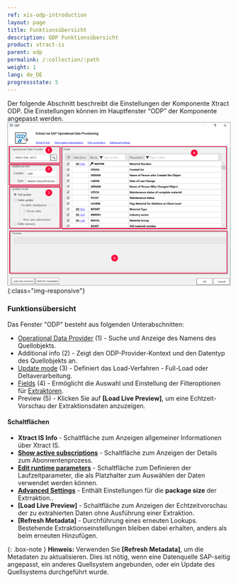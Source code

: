 ```yaml
---
ref: xis-odp-introduction
layout: page
title: Funktionsübersicht
description: ODP Funktionsübersicht
product: xtract-is
parent: odp
permalink: /:collection/:path
weight: 1
lang: de_DE
progressstate: 5
---
```


Der folgende Abschnitt beschreibt die Einstellungen der Komponente Xtract ODP. Die Einstellungen können im Hauptfenster “ODP” der Komponente angepasst werden. 
![ODP Component](/img/content/xis/odp_functions.png){:class="img-responsive"}

###  Funktionsübersicht

Das Fenster "ODP" besteht aus folgenden Unterabschnitten:
- [Operational Data Provider](./odp-define#ein-objekt-data-object-suchen) (1) - Suche und Anzeige des Namens des Quellobjekts.
- Additional info (2) - Zeigt den ODP-Provider-Kontext und den Datentyp des Quellobjekts an.
- [Update mode](./odp-define#load-verfahren-update-mode) (3) - Definiert das Load-Verfahren - Full-Load oder Deltaverarbeitung.
- [Fields](./odp-define#selections-and-filters) (4) - Ermöglicht die Auswahl und Einstellung der Filteroptionen für [Extraktoren](./odp-extractors).
- Preview (5) - Klicken Sie auf **[Load Live Preview]**, um eine Echtzeit-Vorschau der Extraktionsdaten anzuzeigen.

#### Schaltflächen
- **Xtract IS Info** - Schaltfläche zum Anzeigen allgemeiner Informationen über Xtract IS.
- **[Show active subscriptions](./odp-settings#abonnements)** - Schaltfläche zum Anzeigen der Details zum Abonnentenprozess.
- **[Edit runtime parameters](./odp-settings#parameter-bearbeiten)** - Schaltfläche zum Definieren der Laufzeitparameter, die als Platzhalter zum Auswählen der Daten verwendet werden können.
- **[Advanced Settings](./odp-settings#fortgeschrittene-einstellungen)** - Enthält Einstellungen für die **package size** der Extrraktion..
- **[Load Live Preview]** - Schaltfläche zum Anzeigen der Echtzeitvorschau der zu extrahierten Daten ohne Ausführung einer Extraktion. 
- **[Refresh Metadata]** - Durchführung eines erneuten Lookups. Bestehende Extraktionseinstellungen bleiben dabei erhalten, anders als beim erneuten Hinzufügen.

{: .box-note }
**Hinweis:** Verwenden Sie **[Refresh Metadata]**, um die Metadaten zu aktualisieren.
Dies ist nötig, wenn eine Datenquelle SAP-seitig angepasst, ein anderes Quellsystem angebunden, oder ein Update des Quellsystems durchgeführt wurde. 

